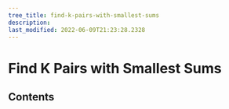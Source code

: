 ```yaml
---
tree_title: find-k-pairs-with-smallest-sums
description: 
last_modified: 2022-06-09T21:23:28.2328
---
```


# Find K Pairs with Smallest Sums

## Contents
